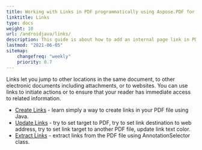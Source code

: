 ```yaml
---
title: Working with Links in PDF programmatically using Aspose.PDF for Java
linktitle: Links
type: docs
weight: 10
url: /androidjava/links/
description: This guide is about how to add an internal page link in PDF or insert an external website hyperlink to PDF in Java language.
lastmod: "2021-06-05"
sitemap:
    changefreq: "weekly"
    priority: 0.7
---
```


Links let you jump to other locations in the same document, to other electronic documents including attachments, or to websites. You can use links to initiate actions or to ensure that your reader has immediate access to related information.

- [Create Links](/pdf/java/create-links/) - learn simply a way to create links in your PDF file using Java.
- [Update Links](/pdf/java/update-links) - try to set target to PDF, try to set link destination to web address, try to set link target to another PDF file, update link text color.
- [Extract Links](/pdf/java/extract-links) - extract links from the PDF file using AnnotationSelector class.
